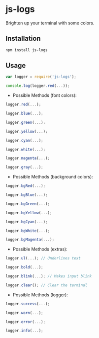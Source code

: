 # js-logs
Brighten up your terminal with some colors.

## Installation
```bash
npm install js-logs
```

## Usage
```js
var logger = require('js-logs');

console.log(logger.red(...));
```
- Possible Methods (font colors):
```js
logger.red(...);

logger.blue(...);

logger.green(...);

logger.yellow(...);

logger.cyan(...);

logger.white(...);

logger.magenta(...);

logger.gray(...);
```

- Possible Methods (background colors):
```js
logger.bgRed(...);

logger.bgBlue(...);

logger.bgGreen(...);

logger.bgYellow(...);

logger.bgCyan(...);

logger.bgWhite(...);

logger.bgMagenta(...);
```

- Possible Methods (extras):
```js
logger.ul(...); // Underlines text

logger.bold(...);

logger.blink(...); // Makes input blink

logger.clear(); // Clear the terminal
```

- Possible Methods (logger):
```js
logger.success(...);

logger.warn(...);

logger.error(...);

logger.info(...);
```


